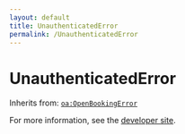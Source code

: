 ```yaml
---
layout: default
title: UnauthenticatedError
permalink: /UnauthenticatedError
---
```


# UnauthenticatedError


Inherits from: [`oa:OpenBookingError`](https://openactive.io/OpenBookingError)

For more information, see the [developer site](https://developer.openactive.io/data-model/types/).